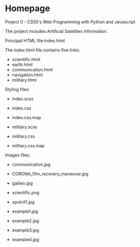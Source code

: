 # Homepage
Project 0 - CS50's Web Programming with Python and Javascript

The project includes Artificial Satellites information.


Principal HTML file:index.html

The index.html file contains five links:
- scientific.html
- earth.html
- communication.html
- navigation.html
- military.html

Styling files:
- index.scss
- index.css
- index.css.map

- military.scss
- military.css
- military.css.map

Images files:
- communication.jpg
- CORONA_film_recovery_maneuvar.jpg
- galileo.jpg
- scientific.png
- sputnil1.jpg

- example1.jpg
- example2.jpg
- example3.jpg
- example4.jpg
